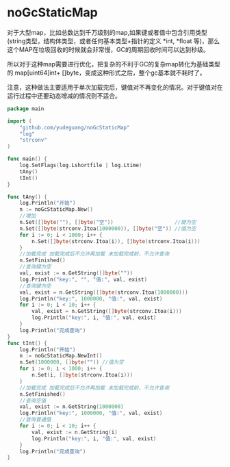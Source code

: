 # noGcStaticMap

对于大型map，比如总数达到千万级别的map,如果键或者值中包含引用类型(string类型，结构体类型，或者任何基本类型+指针的定义 *int, *float 等)，那么这个MAP在垃圾回收的时候就会非常慢，GC的周期回收时间可以达到秒级。

所以对于这种map需要进行优化，把复杂的不利于GC的复杂map转化为基础类型的  map[uint64]int+ []byte，变成这种形式之后，整个gc基本就不耗时了。

注意，这种做法主要适用于单次加载完后，键值对不再变化的情况。对于键值对在运行过程中还要动态增减的情况则不适合。
```go
package main

import (
	"github.com/yudeguang/noGcStaticMap"
	"log"
	"strconv"
)

func main() {
	log.SetFlags(log.Lshortfile | log.Ltime)
	tAny()
	tInt()
}

func tAny() {
	log.Println("开始")
	n := noGcStaticMap.New()
	//增加
	n.Set([]byte(""), []byte("空"))                    //键为空
	n.Set([]byte(strconv.Itoa(1000000)), []byte("空")) //值为空
	for i := 0; i < 1000; i++ {
		n.Set([]byte(strconv.Itoa(i)), []byte(strconv.Itoa(i)))
	}
	//加载完成 加载完成后不允许再加载 未加载完成前，不允许查询
	n.SetFinished()
	//查询键为空
	val, exist := n.GetString([]byte(""))
	log.Println("key:", "", "值:", val, exist)
	//查询键为空
	val, exist = n.GetString([]byte(strconv.Itoa(1000000)))
	log.Println("key:", 1000000, "值:", val, exist)
	for i := 0; i < 10; i++ {
		val, exist = n.GetString([]byte(strconv.Itoa(i)))
		log.Println("key:", i, "值:", val, exist)
	}
	log.Println("完成查询")
}
func tInt() {
	log.Println("开始")
	n := noGcStaticMap.NewInt()
	n.Set(1000000, []byte("")) //值为空
	for i := 0; i < 1000; i++ {
		n.Set(i, []byte(strconv.Itoa(i)))
	}
	//加载完成 加载完成后不允许再加载 未加载完成前，不允许查询
	n.SetFinished()
	//查询空值
	val, exist := n.GetString(1000000)
	log.Println("key:", 1000000, "值:", val, exist)
	//查询普通值
	for i := 0; i < 10; i++ {
		val, exist := n.GetString(i)
		log.Println("key:", i, "值:", val, exist)
	}
	log.Println("完成查询")
}
```
